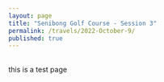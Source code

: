 ```yaml
---
layout: page
title: "Senibong Golf Course - Session 3"
permalink: /travels/2022-October-9/
published: true
---
```

<br>
this is a test page
